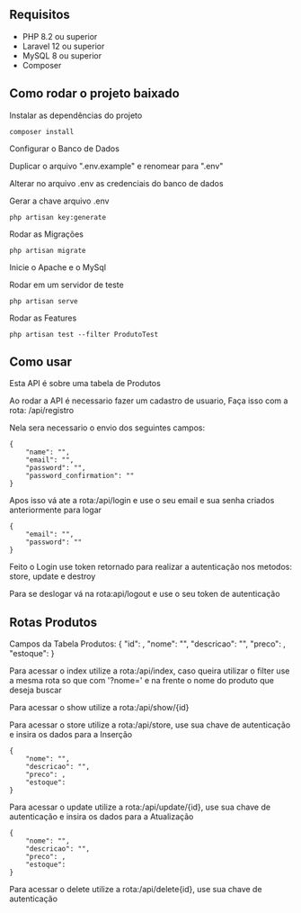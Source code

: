 ## Requisitos

* PHP 8.2 ou superior
* Laravel 12 ou superior
* MySQL 8 ou superior
* Composer

## Como rodar o projeto baixado
Instalar as dependências do projeto

```
composer install
```

Configurar o Banco de Dados


Duplicar o arquivo ".env.example" e renomear para ".env"

Alterar no arquivo .env as credenciais do banco de dados 


Gerar a chave arquivo .env

```
php artisan key:generate
```

Rodar as Migrações

```
php artisan migrate
```

Inicie o Apache e o MySql

Rodar em um servidor de teste
```
php artisan serve
```

Rodar as Features

```
php artisan test --filter ProdutoTest
```

## Como usar

Esta API é sobre uma tabela de Produtos

Ao rodar a API é necessario fazer um cadastro de usuario, Faça isso com a rota: /api/registro

Nela sera necessario o envio dos seguintes campos:
```
{
	"name": "",
	"email": "",
	"password": "",
	"password_confirmation": ""
}
```

Apos isso vá ate a rota:/api/login e use o seu email e sua senha criados anteriormente para logar
```
{
	"email": "",
	"password": ""
}
```

Feito o Login use token retornado para realizar a autenticação nos metodos: store, update e destroy

Para se deslogar vá na rota:api/logout e use o seu token de autenticação


## Rotas Produtos

Campos da Tabela Produtos:
{
    "id": ,
    "nome": "",
    "descricao": "",
    "preco": ,
    "estoque": 
}

Para acessar o index utilize a rota:/api/index, caso queira utilizar o filter use a mesma rota so que com '?nome=' e na frente o nome do produto que deseja buscar

Para acessar o show utilize a rota:/api/show/{id}

Para acessar o store utilize a rota:/api/store, use sua chave de autenticação e insira os dados para a Inserção
```
{
    "nome": "",
    "descricao": "",
    "preco": ,
    "estoque": 
}
```

Para acessar o update utilize a rota:/api/update/{id}, use sua chave de autenticação e insira os dados para a 
Atualização
```
{
    "nome": "",
    "descricao": "",
    "preco": ,
    "estoque": 
}
```

Para acessar o delete utilize a rota:/api/delete{id}, use sua chave de autenticação 



